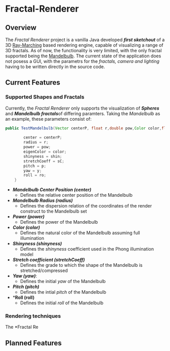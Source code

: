 # Fractal-Renderer
## Overview

The *Fractal Renderer* project is a vanilla Java developed ***first sketchout*** of a 3D [Ray-Marching](https://en.wikipedia.org/wiki/Ray_marching) based rendering engine, capable of visualizing a range of 3D fractals. As of now, the functionality is very limited, with the only fractal supported being the [Mandelbulb](https://en.wikipedia.org/wiki/Mandelbulb). The current state of the application does not posess a GUI, with the parametrs for the *fractals, camera and lighting* having to be written directly in the source code. 

## Current Features

### Supported Shapes and Fractals
Currently, the *Fractal Renderer* only supports the visualization of ***Spheres*** and ***Mandelbulb fractals***of differing paramters. Taking the *Mandelbulb* as an example, these parameters consist of:

```java
public TestMandelbulb(Vector centerP, float r,double pow,Color color,float shin,float sC,float y, float p, float ro) {
        
        center = centerP;
        radius = r;
        power = pow;
        eigenColor = color;
        shinyness = shin;
        stretchCoeff = sC;
        pitch = p;
        yaw = y;
        roll = ro;
    }
```
- ***Mandelbulb Center Position (center)***
  - Defines the relative center position of the Mandelbulb
- ***Mandelbulb Radius (radius)***
  - Defines the dispersion relation of the coordinates of the render construct to the Mandelbulb set
- ***Power (power)***
  - Defines the power of the Mandelbulb
- ***Color (color)***
  - Defines the natural color of the Mandelbulb assuming full illumination
- ***Shinyness (shinyness)***
  - Defines the *shinyness* coefficient used in the Phong illumination model
- ***Stretch coefficient (stretchCoeff)***
  - Defines the grade to which the shape of the Mandelbulb is stretched/compressed
- ***Yaw (yaw)***:
  - Defines the initial *yaw* of the Mandelbulb
- ***Pitch (pitch)***
  - Defines the intial *pitch* of the Mandelbulb
- ***Roll (roll)**
  - Defines the initial *roll* of the Mandelbulb

### Rendering techniques
The *Fractal Re

## Planned Features


